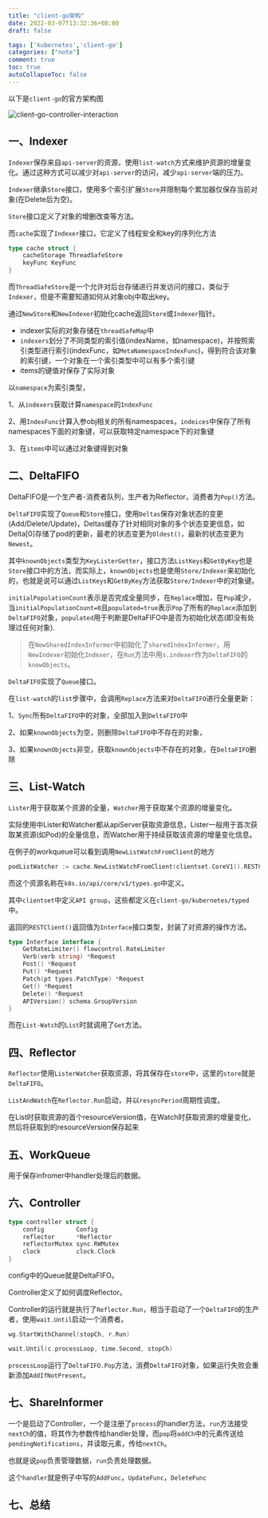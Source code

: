 ```yaml
---
title: "client-go架构"
date: 2022-03-07T13:32:36+08:00
draft: false

tags: ['kubernetes','client-go']
categories: ["note"]
comment: true
toc: true
autoCollapseToc: false
---
```


以下是`client-go`的官方架构图

![client-go-controller-interaction](https://cdn.jsdelivr.net/gh/betterfor/cloudImage/images/2022/01/10/client-go-controller-interaction.jpeg)

## 一、Indexer

`Indexer`保存来自`api-server`的资源，使用`list-watch`方式来维护资源的增量变化。通过这种方式可以减少对`api-server`的访问，减少`api-server`端的压力。

`Indexer`继承`Store`接口，使用多个索引扩展`Store`并限制每个累加器仅保存当前对象(在Delete后为空)。

`Store`接口定义了对象的增删改查等方法。

而`cache`实现了`Indexer`接口，它定义了线程安全和key的序列化方法

```go
type cache struct {
	cacheStorage ThreadSafeStore
	keyFunc KeyFunc
}
```

而`ThreadSafeStore`是一个允许对后台存储进行并发访问的接口，类似于`Indexer`，但是不需要知道如何从对象obj中取出key。

通过`NewStore`和`NewIndexer`初始化cache返回`Store`或`Indexer`指针。

- indexer实际的对象存储在`threadSafeMap`中
- `indexers`划分了不同类型的索引值(indexName，如namespace)，并按照索引类型进行索引(indexFunc，如`MetaNamespaceIndexFunc`)，得到符合该对象的索引键，一个对象在一个索引类型中可以有多个索引键
- items的键值对保存了实际对象

以`namespace`为索引类型，

1、从`indexers`获取计算`namespace`的`IndexFunc`

2、用`IndexFunc`计算入参obj相关的所有namespaces，`indeices`中保存了所有namespaces下面的对象键，可以获取特定namespace下的对象键

3、在`items`中可以通过对象键得到对象

## 二、DeltaFIFO

DeltaFIFO是一个生产者-消费者队列，生产者为Reflector，消费者为`Pop()`方法。

`DeltaFIFO`实现了`Queue`和`Store`接口，使用`Deltas`保存对象状态的变更(Add/Delete/Update)，Deltas缓存了针对相同对象的多个状态变更信息，如Delta[0]存储了pod的更新，最老的状态变更为`Oldest()`，最新的状态变更为`Newest`。

其中`knownObjects`类型为`KeyListerGetter`，接口方法`ListKeys`和`GetByKey`也是`Store`接口中的方法，而实际上，`knownObjects`也是使用`Store/Indexer`来初始化的，也就是说可以通过`ListKeys`和`GetByKey`方法获取`Store/Indexer`中的对象键。

`initialPopulationCount`表示是否完成全量同步，在`Replace`增加，在`Pop`减少，当`initialPopulationCount=0`且`populated=true`表示`Pop`了所有的`Replace`添加到`DeltaFIFO`对象，`populated`用于判断是DeltaFIFO中是否为初始化状态(即没有处理过任何对象).

> 在`NewSharedIndexInformer`中初始化了`sharedIndexInformer`，用`NewIndexer`初始化`Indexer`，在`Run`方法中用`s.indexer`作为`DeltaFIFO`的`knowObjects`。

`DeltaFIFO`实现了`Queue`接口。

在`list-watch`的`list`步骤中，会调用`Replace`方法来对`DeltaFIFO`进行全量更新：

1、`Sync`所有`DeltaFIFO`中的对象，全部加入到`DeltaFIFO`中

2、如果`knownObjects`为空，则删除`DeltaFIFO`中不存在的对象，

3、如果`knownObjects`非空，获取`knownObjects`中不存在的对象，在`DeltaFIFO`删除

## 三、List-Watch

`Lister`用于获取某个资源的全量，`Watcher`用于获取某个资源的增量变化。

实际使用中Lister和Watcher都从apiServer获取资源信息，Lister一般用于首次获取某资源(如Pod)的全量信息，而Watcher用于持续获取该资源的增量变化信息。

在例子的workqueue可以看到调用`NewListWatchFromClient`的地方

```go
podListWatcher := cache.NewListWatchFromClient(clientset.CoreV1().RESTClient(), "pods", v1.NamespaceDefault, fields.Everything())
```

而这个资源名称在`k8s.io/api/core/v1/types.go`中定义。

其中`clientset`中定义`API group`，这些都定义在`client-go/kubernetes/typed`中。

返回的`RESTClient()`返回值为`Interface`接口类型，封装了对资源的操作方法。

```go
type Interface interface {
	GetRateLimiter() flowcontrol.RateLimiter
	Verb(verb string) *Request
	Post() *Request
	Put() *Request
	Patch(pt types.PatchType) *Request
	Get() *Request
	Delete() *Request
	APIVersion() schema.GroupVersion
}
```

而在`List-Watch`的`List`时就调用了`Get`方法。

## 四、Reflector

`Reflector`使用`ListerWatcher`获取资源，将其保存在`store`中，这里的`store`就是`DeltaFIFO`。

`ListAndWatch`在`Reflector.Run`启动，并以`resyncPeriod`周期性调度。

在List时获取资源的首个resourceVersion值，在Watch时获取资源的增量变化，然后将获取到的resourceVersion保存起来

## 五、WorkQueue

用于保存infromer中handler处理后的数据。

## 六、Controller

```go
type controller struct {
	config         Config
	reflector      *Reflector
	reflectorMutex sync.RWMutex
	clock          clock.Clock
}
```

config中的Queue就是DeltaFIFO。

Controller定义了如何调度Reflector。

Controller的运行就是执行了`Reflector.Run`，相当于启动了一个`DeltaFIFO`的生产者，使用`wait.Until`启动一个消费者。

```go
wg.StartWithChannel(stopCh, r.Run)

wait.Until(c.processLoop, time.Second, stopCh)
```

`processLoop`运行了`DeltaFIFO.Pop`方法，消费`DeltaFIFO`对象，如果运行失败会重新添加`AddIfNotPresent`。

## 七、ShareInformer

一个是启动了Controller，一个是注册了`process`的handler方法，`run`方法接受`nextCh`的值，将其作为参数传给handler处理，而`pop`将`addCh`中的元素传送给`pendingNotifications`，并读取元素，传给`nextCh`。

也就是说`pop`负责管理数据，`run`负责处理数据。

这个`handler`就是例子中写的`AddFunc`，`UpdateFunc`，`DeleteFunc`

## 七、总结



